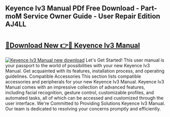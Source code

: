 ## Keyence Iv3 Manual PDf Free Download - Part-moM Service Owner Guide - User Repair Edition AJ4LL

# <h2><a href="http://bc22489.oget.top/?id=Keyence+Iv3+Manual">🔗Download New 👉🔴 Keyence Iv3 Manual</a></h2>

[![Keyence Iv3 Manual new download](https://i.imgur.com/5g1atiW.png)](http://bc22489.oget.top/?id=Keyence+Iv3+Manual)
Let's Get Started! This user manual is your passport to the world of possibilities with your new Keyence Iv3 Manual. Get acquainted with its features, installation process, and operating guidelines. Compatible Accessories This section lists compatible accessories and peripherals for your new Keyence Iv3 Manual. Keyence Iv3 Manual comes with an impressive collection of advanced features, including facial recognition, gesture control, customizable profiles, and automated tasks, all of which can be accessed and customized through the user interface. We're Committed to Providing Solutions Keyence Iv3 Manual. Our team is dedicated to resolving your concerns promptly and efficiently.
